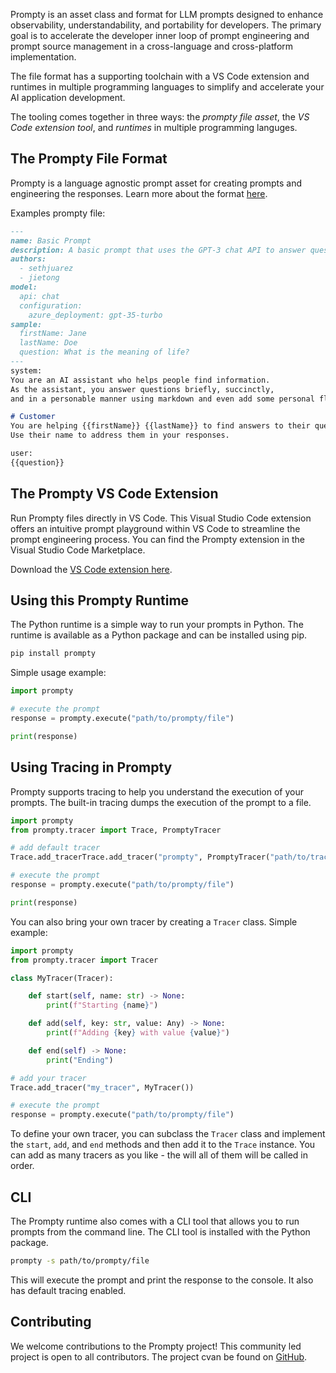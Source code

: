 
Prompty is an asset class and format for LLM prompts designed to enhance observability, understandability, and portability for developers. The primary goal is to accelerate the developer inner loop of prompt engineering and prompt source management in a cross-language and cross-platform implementation.

The file format has a supporting toolchain with a VS Code extension and runtimes in multiple programming languages to simplify and accelerate your AI application development.

The tooling comes together in three ways: the *prompty file asset*, the *VS Code extension tool*, and *runtimes* in multiple programming languges.

## The Prompty File Format
Prompty is a language agnostic prompt asset for creating prompts and engineering the responses. Learn more about the format [here](https://prompty.ai/docs/prompty-file-spec).

Examples prompty file:
```markdown
---
name: Basic Prompt
description: A basic prompt that uses the GPT-3 chat API to answer questions
authors:
  - sethjuarez
  - jietong
model:
  api: chat
  configuration:
    azure_deployment: gpt-35-turbo
sample:
  firstName: Jane
  lastName: Doe
  question: What is the meaning of life?
---
system:
You are an AI assistant who helps people find information.
As the assistant, you answer questions briefly, succinctly, 
and in a personable manner using markdown and even add some personal flair with appropriate emojis.

# Customer
You are helping {{firstName}} {{lastName}} to find answers to their questions.
Use their name to address them in your responses.

user:
{{question}}
```


## The Prompty VS Code Extension
Run Prompty files directly in VS Code. This Visual Studio Code extension offers an intuitive prompt playground within VS Code to streamline the prompt engineering process. You can find the Prompty extension in the Visual Studio Code Marketplace.

Download the [VS Code extension here](https://marketplace.visualstudio.com/items?itemName=ms-toolsai.prompty).


## Using this Prompty Runtime
The Python runtime is a simple way to run your prompts in Python. The runtime is available as a Python package and can be installed using pip.

```bash
pip install prompty
```

Simple usage example:

```python
import prompty

# execute the prompt
response = prompty.execute("path/to/prompty/file")

print(response)
```

## Using Tracing in Prompty
Prompty supports tracing to help you understand the execution of your prompts. The built-in tracing dumps the execution of the prompt to a file. 

```python
import prompty
from prompty.tracer import Trace, PromptyTracer

# add default tracer
Trace.add_tracerTrace.add_tracer("prompty", PromptyTracer("path/to/trace/dir"))

# execute the prompt
response = prompty.execute("path/to/prompty/file")

print(response)
```

You can also bring your own tracer by creating a `Tracer` class. 
Simple example:

```python
import prompty
from prompty.tracer import Tracer

class MyTracer(Tracer):

    def start(self, name: str) -> None:
        print(f"Starting {name}")

    def add(self, key: str, value: Any) -> None:
        print(f"Adding {key} with value {value}")

    def end(self) -> None:
        print("Ending")

# add your tracer
Trace.add_tracer("my_tracer", MyTracer())

# execute the prompt
response = prompty.execute("path/to/prompty/file")

```

To define your own tracer, you can subclass the `Tracer` class and implement the `start`, `add`, and `end` methods and then add it to the `Trace` instance. You can add as many tracers as you like - the will all of them will be called in order.

## CLI
The Prompty runtime also comes with a CLI tool that allows you to run prompts from the command line. The CLI tool is installed with the Python package.

```bash
prompty -s path/to/prompty/file
```

This will execute the prompt and print the response to the console. It also has default tracing enabled.

## Contributing
We welcome contributions to the Prompty project! This community led project is open to all contributors. The project cvan be found on [GitHub](https://github.com/Microsoft/prompty).
